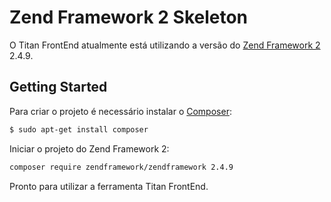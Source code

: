 # Zend Framework 2 Skeleton

O Titan FrontEnd atualmente está utilizando a versão do [Zend Framework 2](https://framework.zend.com/) 2.4.9.

Getting Started
---------------

Para criar o projeto é necessário instalar o [Composer](https://getcomposer.org):

```bash
$ sudo apt-get install composer
```

Iniciar o projeto do Zend Framework 2:

```bash
composer require zendframework/zendframework 2.4.9
```

Pronto para utilizar a ferramenta Titan FrontEnd.